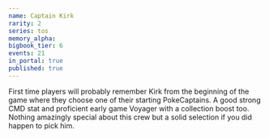 ```yaml
---
name: Captain Kirk
rarity: 2
series: tos
memory_alpha:
bigbook_tier: 6
events: 21
in_portal: true
published: true
---
```


First time players will probably remember Kirk from the beginning of the game where they choose one of their starting PokeCaptains. A good strong CMD stat and proficient early game Voyager with a collection boost too. Nothing amazingly special about this crew but a solid selection if you did happen to pick him.

